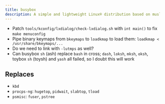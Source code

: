 ```yaml
---
title: busybox
description: A simple and lightweight Linux® distribution based on musl libc and toybox
---
```


- Patch `tools/kconfig/lxdialog/check-lxdialog.sh` with `int main()` to fix `make menuconfig`
- Pipe binary keymaps from `bkeymaps` to `loadkmap` to load them: `loadkmap < /usr/share/bkeymaps/...`
- Do we need to link with `-lutmps` as well?
- Can busybox `sh` (ash) replace `bash` in cross; `dash`, `loksh`, `mksh`, `oksh`, toybox `sh` (toysh) and `yash` all failed, so I doubt this will work

## Replaces
- `kbd`
- `procps-ng`: `hugetop`, `pidwait`, `slabtop`, `tload`
- `psmisc`: `fuser`, `pstree`
